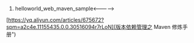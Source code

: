 1. helloworld_web_maven_sample<-----> 

[https://yq.aliyun.com/articles/675672?spm=a2c4e.11155435.0.0.30516094r7rLoN](版本依赖管理之 Maven 修炼手册")





